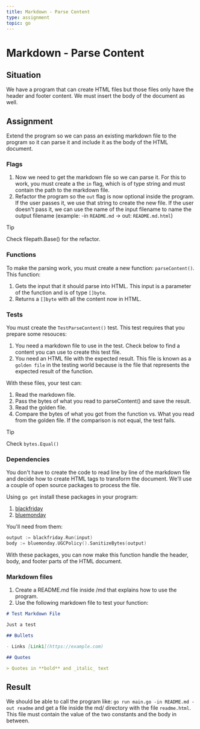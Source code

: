 ```yaml
---
title: Markdown - Parse Content
type: assignment
topic: go
---
```


# Markdown - Parse Content

## Situation

We have a program that can create HTML files but those files only have the header and footer content. We must insert the body of the document as well.

## Assignment

Extend the program so we can pass an existing markdown file to the program so it can parse it and include it as the body of the HTML document.

### Flags

1. Now we need to get the markdown file so we can parse it. For this to work, you must create a the `in` flag, which is of type string and must contain the path to the markdown file.
2. Refactor the program so the `out` flag is now optional inside the program. If the user passes it, we use that string to create the new file. If the user doesn't pass it, we can use the name of the input filename to name the output filename (example: -in `README.md` -> out: `README.md.html`)

> [!TIP]
> Check filepath.Base() for the refactor.

### Functions

To make the parsing work, you must create a new function: `parseContent()`. This function:

1. Gets the input that it should parse into HTML. This input is a parameter of the function and is of type `[]byte`.
2. Returns a `[]byte` with all the content now in HTML.

### Tests

You must create the `TestParseContent()` test. This test requires that you prepare some resouces:

1. You need a markdown file to use in the test. Check below to find a content you can use to create this test file.
2. You need an HTML file with the expected result. This file is known as a `golden file` in the testing world because is the file that represents the expected result of the function.

With these files, your test can:

1. Read the markdown file.
2. Pass the bytes of what you read to parseContent() and save the result.
3. Read the golden file.
4. Compare the bytes of what you got from the function vs. What you read from the golden file. If the comparison is not equal, the test fails.

> [!TIP]
> Check `bytes.Equal()`

### Dependencies

You don't have to create the code to read line by line of the markdown file and decide how to create HTML tags to transform the document. We'll use a couple of open source packages to process the file.

Using `go get` install these packages in your program:

1. [blackfriday](https://github.com/russross/blackfriday)
2. [bluemonday](https://github.com/microcosm-cc/bluemonday)

You'll need from them:

```go
output := blackfriday.Run(input)
body := bluemonday.UGCPolicy().SanitizeBytes(output)
```

With these packages, you can now make this function handle the header, body, and footer parts of the HTML document.

### Markdown files

1. Create a README.md file inside /md that explains how to use the program.
2. Use the following markdown file to test your function:

```md
# Test Markdown File

Just a test

## Bullets

- Links [Link1](https://example.com)

## Quotes

> Quotes in **bold** and _italic_ text
```

## Result

We should be able to call the program like: `go run main.go -in README.md -out readme` and get a file inside the md/ directory with the file `readme.html`. This file must contain the value of the two constants and the body in between.
